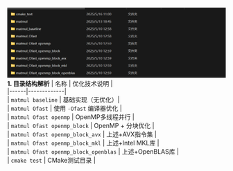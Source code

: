 ![alt text](image.png)
 **1. 目录结构解析**
| 名称 | 优化技术说明 |        
|------|-------------|           
| `matmul baseline` | 基础实现（无优化）|       
| `matmul Ofast` | 使用 `-Ofast` 编译器优化 |      
| `matmul Ofast openmp` | OpenMP多线程并行 |       
| `matmul Ofast openmp_block` | OpenMP + 分块优化 |     
| `matmul Ofast openmp_block_avx` | 上述+AVX指令集 |     
| `matmul Ofast openmp_block_mkl` | 上述+Intel MKL库 |        
| `matmul Ofast openmp_block_openblas` | 上述+OpenBLAS库 |     
| `cmake test` | CMake测试目录 |     
